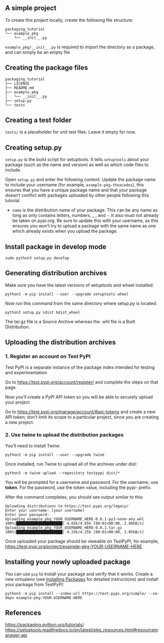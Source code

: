 ## A simple project
To create this project locally, create the following file structure:
```
packaging_tutorial
└── example_pkg
    └── __init__.py
```
```example_pkg/__init__.py``` is required to import the directory as a package, and can simply be an empty file

## Creating the package files
```
packaging_tutorial
├── LICENSE
├── README.md
├── example_pkg
│   └── __init__.py
├── setup.py
└── tests
```

## Creating a test folder
```tests/``` is a placeholder for unit test files. Leave it empty for now.

## Creating setup.py
```setup.py``` is the build script for setuptools. It tells ```setuptools``` about your package (such as the name and version) as well as which code files to include.

Open ```setup.py``` and enter the following content. Update the package name to include your username (for example, ```example-pkg-theacodes```), this ensures that you have a unique package name and that your package doesn’t conflict with packages uploaded by other people following this tutorial.

- ``name`` is the distribution name of your package. This can be any name as long as only contains letters, numbers, _ , and -. It also must not already be taken on pypi.org. Be sure to update this with your username, as this ensures you won’t try to upload a package with the same name as one which already exists when you upload the package.

## Install package in develop mode
```
sudo python3 setup.py develop
```

## Generating distribution archives
Make sure you have the latest versions of setuptools and wheel installed:
```
python3 -m pip install --user --upgrade setuptools wheel
```
Now run this command from the same directory where setup.py is located:
```
python3 setup.py sdist bdist_wheel
```
The tar.gz file is a Source Archive whereas the .whl file is a Built Distribution.

## Uploading the distribution archives
### 1. Register an account on Test PyPI 

Test PyPI is a separate instance of the package index intended for testing and experimentation

Go to https://test.pypi.org/account/register/ and complete the steps on that page.

Now you’ll create a PyPI API token so you will be able to securely upload your project

Go to https://test.pypi.org/manage/account/#api-tokens and create a new API token; don’t limit its scope to a particular project, since you are creating a new project.

### 2. Use twine to upload the distribution packages
You’ll need to install Twine:
```
python3 -m pip install --user --upgrade twine
```
Once installed, run Twine to upload all of the archives under dist:
```
python3 -m twine upload --repository testpypi dist/*
```
You will be prompted for a username and password. For the username, use __token__. For the password, use the token value, including the pypi- prefix.

After the command completes, you should see output similar to this:
```
Uploading distributions to https://test.pypi.org/legacy/
Enter your username: [your username]
Enter your password:
Uploading example_pkg_YOUR_USERNAME_HERE-0.0.1-py3-none-any.whl
100%|█████████████████████| 4.65k/4.65k [00:01<00:00, 2.88kB/s]
Uploading example_pkg_YOUR_USERNAME_HERE-0.0.1.tar.gz
100%|█████████████████████| 4.25k/4.25k [00:01<00:00, 3.05kB/s]
```

Once uploaded your package should be viewable on TestPyPI, for example, https://test.pypi.org/project/example-pkg-YOUR-USERNAME-HERE

## Installing your newly uploaded package
You can use ``pip`` to install your package and verify that it works. Create a new virtualenv (see [Installing Packages](https://packaging.python.org/tutorials/installing-packages/) for detailed instructions) and install your package from TestPyPI:
```
python3 -m pip install --index-url https://test.pypi.org/simple/ --no-deps example-pkg-YOUR-USERNAME-HERE
```

## References
https://packaging.python.org/tutorials/
https://setuptools.readthedocs.io/en/latest/pkg_resources.html#resourcemanager-api
